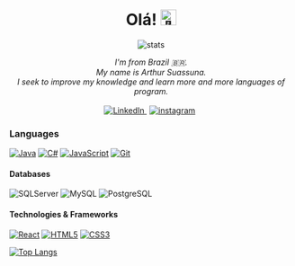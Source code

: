 <h1 align="center">Olá! <img src="https://github-production-user-asset-6210df.s3.amazonaws.com/24524555/238178097-766d336d-b87d-44ba-807c-c51de2bc6b4d.gif" width="28px" alt="👋"></h1>

<div align="center">
    <img alt="stats" src="https://github-readme-stats.vercel.app/api?username=ArthurSMA&show_icons=true&theme=dark">
</div>

<p align="center">
    <i>
        I'm from Brazil 🇧🇷. <br>
        My name is Arthur Suassuna.<br>
        I seek to improve my knowledge and learn more and more languages of program.<br>
    </i><br>
    <a href="https://www.linkedin.com/in/arthur-suassuna-178507212/">
        <img src="https://img.shields.io/badge/LinkedIn-black?style=flat-square&logo=linkedin" alt="LinkedIn">
    </a>
    <a href="https://www.instagram.com/mago_tutu/">
        <img style="margin: 0px 5px" src="https://img.shields.io/badge/instagram-black?style=flat-square&logo=instagram" alt="instagram">
    </a>
</p>

### Languages

[![Java](https://img.shields.io/badge/java-black?style=for-the-badge&logo=openjdk)](https://github.com/ArthurSMA)
[![C#](https://img.shields.io/badge/csharp-black?style=for-the-badge&logo=csharp)](https://github.com/ArthurSMA)
[![JavaScript](https://img.shields.io/badge/javascript-black?style=for-the-badge&logo=javascript)](https://github.com/ArthurSMA)
[![Git](https://img.shields.io/badge/git-black?style=for-the-badge&logo=git)](https://github.com/ArthurSMA)

#### Databases

![SQLServer](https://img.shields.io/badge/Microsoft%20SQL%20Server-black?style=for-the-badge&logo=microsoft%20sql%20server)
![MySQL](https://img.shields.io/badge/mysql-black.svg?style=for-the-badge&logo=mysql&logoColor=white)
![PostgreSQL](https://img.shields.io/badge/postgresql-black?style=for-the-badge&logo=postgresql)
#### Technologies & Frameworks

[![React](https://img.shields.io/badge/react-black?style=for-the-badge&logo=react)](https://github.com/ArthurSMA)
[![HTML5](https://img.shields.io/badge/html5-black?style=for-the-badge&logo=html5)](https://hub.docker.com/u/ArthurSMA)
[![CSS3](https://img.shields.io/badge/css3-black?style=for-the-badge&logo=css3)](https://hub.docker.com/u/ArthurSMA)

[![Top Langs](https://github-readme-stats.vercel.app/api/top-langs/?username=ArthurSMA&size_weight=0.5&count_weight=0.5&theme=dark)](https://github.com/ArthurSMA/github-readme-stats)
